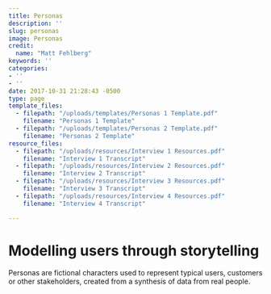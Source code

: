 ```yaml
---
title: Personas
description: ''
slug: personas
image: Personas
credit:
  name: "Matt Fehlberg"
keywords: ''
categories:
- ''
- ''
date: 2017-10-31 21:28:43 -0500
type: page
template_files:
  - filepath: "/uploads/templates/Personas 1 Template.pdf"
    filename: "Personas 1 Template"
  - filepath: "/uploads/templates/Personas 2 Template.pdf"
    filename: "Personas 2 Template"
resource_files:
  - filepath: "/uploads/resources/Interview 1 Resources.pdf"
    filename: "Interview 1 Transcript"
  - filepath: "/uploads/resources/Interview 2 Resources.pdf"
    filename: "Interview 2 Transcript"
  - filepath: "/uploads/resources/Interview 3 Resources.pdf"
    filename: "Interview 3 Transcript"
  - filepath: "/uploads/resources/Interview 4 Resources.pdf"
    filename: "Interview 4 Transcript"

---
```

# Modelling users through storytelling

Personas are fictional characters used to represent typical users, customers or other stakeholders, created from a synthesis of data from real people.
